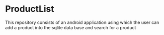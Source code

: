 # ProductList
This repository consists of an android application using which the user can add a product into the sqlite data base and search for a product
